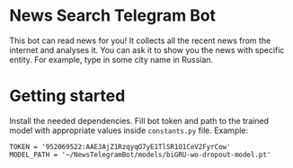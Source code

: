 # News Search Telegram Bot
This bot can read news for you! It collects all the recent news from the internet and analyses it. You can ask it to show you the news with specific entity. For example, type in some city name in Russian.
# Getting started
Install the needed dependencies. Fill bot token and path to the trained model with appropriate values inside  `constants.py` file. Example:
```
TOKEN = '952069522:AAEJAjZ1RzqyqO7yE1TlSR1O1CeV2FyrCow'  
MODEL_PATH = '~/NewsTelegramBot/models/biGRU-wo-dropout-model.pt' 
```
